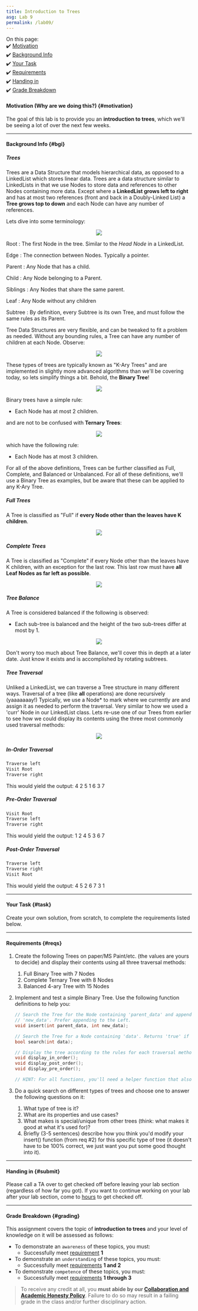 ```yaml
---
title: Introduction to Trees
asg: Lab 9
permalink: /lab09/
---
```


On this page:  
✔️ [Motivation](#motivation)  
✔️ [Background Info](#bgi)  
✔️ [Your Task](#task)  
✔️ [Requirements](#reqs)  
✔️ [Handing in](#submit)  
✔️ [Grade Breakdown](#grading)

#### Motivation (Why are we doing this?) {#motivation}
The goal of this lab is to provide you an **introduction to trees**, which we'll be seeing a lot of over the next few weeks.

---

#### Background Info {#bgi}

##### Trees

Trees are a Data Structure that models hierarchical data, as opposed to a LinkedList which stores linear data. Trees are a data structure similar to LinkedLists in that we use Nodes to store data and references to other Nodes containing more data. Except where a **LinkedList grows left to right** and has at most two references (front and back in a Doubly-Linked List) a **Tree grows top to down** and each Node can have any number of references. 

Lets dive into some terminology:

<p align="center">
  <img src="/labs/lab-09/images/tree_terminology.png"/>
</p>


Root
: The first Node in the tree. Similar to the *Head Node* in a LinkedList.

Edge
: The connection between Nodes. Typically a pointer.

Parent
: Any Node that has a child.

Child
: Any Node belonging to a Parent.

Siblings
: Any Nodes that share the same parent.

Leaf
: Any Node without any children

Subtree
: By definition, every Subtree is its own Tree, and must follow the same rules as its Parent.

Tree Data Structures are very flexible, and can be tweaked to fit a problem as needed. Without any bounding rules, a Tree can have any number of children at each Node. Observe:

<p align="center">
  <img src="/labs/lab-09/images/tree.png"/>
</p>

These types of trees are typically known as "K-Ary Trees" and are implemented in slightly more advanced algorithms than we'll be covering today, so lets simplify things a bit. Behold, the **Binary Tree**!

<p align="center">
  <img src="/labs/lab-09/images/binary-tree.png"/>
</p>

Binary trees have a simple rule:

- Each Node has at most 2 children.

and are not to be confused with **Ternary Trees**:

<p align="center">
  <img src="/labs/lab-09/images/ternary-tree.png"/>
</p>

which have the following rule:

- Each Node has at most 3 children.

For all of the above definitions, Trees can be further classified as Full, Complete, and Balanced or Unbalanced. For all of these definitions, we'll use a Binary Tree as examples, but be aware that these can be applied to any K-Ary Tree.

##### Full Trees

A Tree is classified as "Full" if **every Node other than the leaves have K children**.

<p align="center">
  <img src="/labs/lab-09/images/full-binary-tree.png"/>
</p>

##### Complete Trees

A Tree is classified as "Complete" if every Node other than the leaves have K children, with an exception for the last row. This last row must have **all Leaf Nodes as far left as possible**.

<p align="center">
  <img src="/labs/lab-09/images/complete-binary-tree.jpg"/>
</p>

##### Tree Balance

A Tree is considered balanced if the following is observed:

- Each sub-tree is balanced and the height of the two sub-trees differ at most by 1.

<p align="center">
  <img src="/labs/lab-09/images/balanced-vs-unbalanced-trees.jpg"/>
</p>

Don't worry too much about Tree Balance, we'll cover this in depth at a later date. Just know it exists and is accomplished by rotating subtrees.

##### Tree Traversal

Unliked a LinkedList, we can traverse a Tree structure in many different ways. Traversal of a tree (like **all** operations) are done recursively (yaaaaaaay!) Typically, we use a Node* to mark where we currently are and assign it as needed to perform the traversal. Very similar to how we used a 'curr' Node in our LinkedList class. Lets re-use one of our Trees from earlier to see how we could display its contents using the three most commonly used traversal methods:

<p align="center">
  <img src="/labs/lab-09/images/full-binary-tree.png"/>
</p>

##### In-Order Traversal

```c++
Traverse left
Visit Root
Traverse right
```

This would yield the output: 4 2 5 1 6 3 7

##### Pre-Order Traversal

```c++
Visit Root
Traverse left
Traverse right
```

This would yield the output: 1 2 4 5 3 6 7

##### Post-Order Traversal

```c++
Traverse left
Traverse right
Visit Root
```

This would yield the output: 4 5 2 6 7 3 1

---

#### Your Task {#task}

Create your own solution, from scratch, to complete the requirements listed below.

---

#### Requirements {#reqs}  

1. Create the following Trees on paper/MS Paint/etc. (the values are yours to decide) and display their contents using all three traversal methods:

   1. Full Binary Tree with 7 Nodes
   2. Complete Ternary Tree with 8 Nodes
   3. Balanced 4-ary Tree with 15 Nodes

2. Implement and test a simple Binary Tree. Use the following function definitions to help you:

   ```c++
   // Search the Tree for the Node containing 'parent_data' and append a new Node containing
   // 'new_data'. Prefer appending to the Left.
   void insert(int parent_data, int new_data);
   
   // Search the Tree for a Node containing 'data'. Returns 'true' if it exists, 'false' otherwise.
   bool search(int data);
   
   // Display the tree according to the rules for each traversal method outlined above.
   void display_in_order();
   void display_post_order();
   void display_pre_order();
   
   // HINT: For all functions, you'll need a helper function that also accepts a Node* as an argument to traverse the tree!
   ```

3. Do a quick search on different types of trees and choose one to answer the following questions on it:
    1. What type of tree is it?
    2. What are its properties and use cases?
    3. What makes is special/unique from other trees (think: what makes it good at what it's used for)?
    4. Briefly (3-5 sentences) describe how you think you'd modify your insert() function (from req #2) for this specific type of tree (it doesn't have to be 100% correct, we just want you put some good thought into it).

---

#### Handing in {#submit}
Please call a TA over to get checked off before leaving your lab section (regardless of how far you got). If you want to continue working on your lab after your lab section, come to [hours](/staff#sched) to get checked off.

---

#### Grade Breakdown {#grading}
This assignment covers the topic of **introduction to trees** and your level of knowledge on it will be assessed as follows: 
- To demonstrate an `awareness` of these topics, you must:
    - Successfully meet [requirement](#reqs) **1**
- To demonstrate an `understanding` of these topics, you must:
    - Successfully meet [requirements](#reqs) **1 and 2**
- To demonstrate `competence` of these topics, you must:
    - Successfully meet [requirements](#reqs) **1 through 3**

> To receive any credit at all, you **must abide by our [Collaboration and Academic Honesty Policy](/policies/#integrity)**. Failure to do so may result in a failing grade in the class and/or further disciplinary action.


